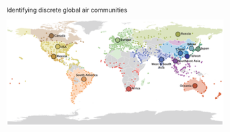 Identifying discrete global air communities

<img src="img/air_communities.png" class="slide_img_vert" />
